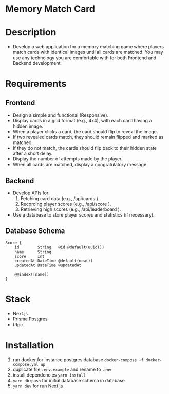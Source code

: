 # Memory Match Card

# Description
- Develop a web application for a memory matching game where players match
cards with identical images until all cards are matched. You may use any
technology you are comfortable with for both Frontend and Backend
development.


# Requirements
## Frontend
- Design a simple and functional (Responsive).
- Display cards in a grid format (e.g., 4x4), with each card having a hidden
image.
- When a player clicks a card, the card should flip to reveal the image.
- If two revealed cards match, they should remain flipped and marked as
matched.
- If they do not match, the cards should flip back to their hidden state after a
short delay.
- Display the number of attempts made by the player.
- When all cards are matched, display a congratulatory message.

## Backend
- Develop APIs for:
  1. Fetching card data (e.g., /api/cards ).
  2. Recording player scores (e.g., /api/score ).
  3. Retrieving high scores (e.g., /api/leaderboard ).
- Use a database to store player scores and statistics (if necessary).

## Database Schema
```
Score {
    id        String   @id @default(uuid())
    name      String
    score     Int
    createdAt DateTime @default(now())
    updatedAt DateTime @updatedAt

    @@index([name])
}

```


# Stack
- Next.js
- Prisma Postgres
- tRpc

# Installation

1. run docker for instance postgres database `docker-compose -f docker-compose.yml up`
2. duplicate file `.env.example` and rename to `.env`
3. install dependencies `yarn install`
4. `yarn db:push` for initial database schema in database
5. `yarn dev` for run Next.js